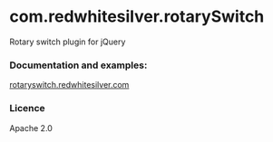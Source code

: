 com.redwhitesilver.rotarySwitch
===============================

Rotary switch plugin for jQuery

### Documentation and examples:

[rotaryswitch.redwhitesilver.com](http://rotaryswitch.redwhitesilver.com)

### Licence

Apache 2.0
